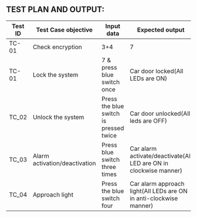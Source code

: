 TEST PLAN AND OUTPUT:
---------------------------------------------------------------------------------------------------------------------------------

|Test ID   |Test Case objective  |Input data   |Expected output   |Actual Output| Status|
|----------|---------------------|-------------|------------------|-------------|-------|
|TC-01|Check encryption|3+4|7|7|Pass|
|TC-01     |Lock the system    |7 & press blue switch once |Car door locked(All LEDs are ON) | Car door is locked(All LEDs are ON)| Pass|
|TC_02     |Unlock the system  | Press the blue switch is pressed twice | Car door unlocked(All leds are OFF) | Car door unlocked(All LEDs are OFF)|Pass|
|TC_03     |Alarm activation/deactivation  | Press blue switch three times |Car alarm activate/deactivate(All LED are ON in clockwise manner) | Car alarm activate/deactivate(All LEDs are ON in clockwise manner)|Pass|
|TC_04| Approach light |Press the blue switch four  |Car alarm approach light(All LEDs are ON in anti-clockwise manner)| Car alarm approach light(All LEDs are ON in anti-clockwise manner)|Pass|
